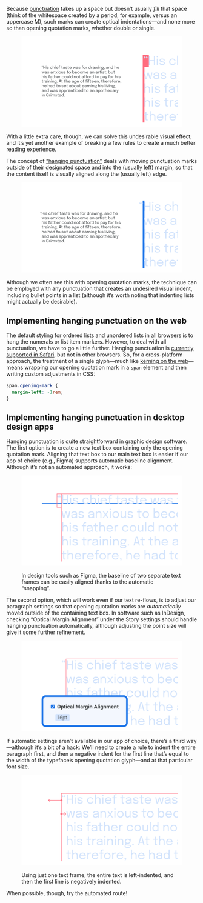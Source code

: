 
Because [punctuation](/lesson/exploring_punctuation) takes up a space but doesn’t usually *fill* that space (think of the whitespace created by a period, for example, versus an uppercase M), such marks can create optical indentations—and none more so than opening quotation marks, whether double or single.

<figure>

![On the left, a quotation using the default settings; on the right, a zoomed-in view, using blocks of color to highlight the indentation created by the opening quotation mark.](images/3.6.1.svg)

</figure>

With a little extra care, though, we can solve this undesirable visual effect; and it’s yet another example of breaking a few rules to create a much better reading experience.

The concept of [“hanging punctuation”](/glossary/hanging_punctuation) deals with moving punctuation marks outside of their designated space and into the (usually left) margin, so that the content itself is visually aligned along the (usually left) edge.

<figure>

![On the left, a quotation with the opening quotation mark moved outside of the text frame; on the right, a zoomed-in view, using blocks of color to highlight the better optical alignment without the quotation mark.](images/thumbnail.svg)

</figure>

Although we often see this with opening quotation marks, the technique can be employed with any punctuation that creates an undesired visual indent, including bullet points in a list (although it’s worth noting that indenting lists might actually be desirable).

## Implementing hanging punctuation on the web

The default styling for ordered lists and unordered lists in all browsers is to hang the numerals or list item markers. However, to deal with all punctuation, we have to go a little further. Hanging punctuation is [currently supported in Safari](https://caniuse.com/css-hanging-punctuation), but not in other browsers. So, for a cross-platform approach, the treatment of a single glyph—much like [kerning on the web](/lesson/manual_kerning_is_rarely_required)—means wrapping our opening quotation mark in a `span` element and then writing custom adjustments in CSS:

```css
span.opening-mark {
  margin-left: -1rem;
}
```

## Implementing hanging punctuation in desktop design apps

Hanging punctuation is quite straightforward in graphic design software. The first option is to create a new text box containing only the opening quotation mark. Aligning that text box to our main text box is easier if our app of choice (e.g., Figma) supports automatic baseline alignment. Although it’s not an automated approach, it works:

<figure>

![The same zoomed-in view from the previous illustration, this time highlighting the two text frames and the type’s baseline alignment.](images/3.6.3.svg)
<figcaption>In design tools such as Figma, the baseline of two separate text frames can be easily aligned thanks to the automatic “snapping”.</figcaption>

</figure>

The second option, which will work even if our text re-flows, is to adjust our paragraph settings so that opening quotation marks are *automatically* moved outside of the containing text box. In software such as InDesign, checking “Optical Margin Alignment” under the Story settings should handle hanging punctuation automatically, although adjusting the point size will give it some further refinement.

<figure>

![An approximation of the Optical Margin Alignment dialog in Adobe apps.](images/3.6.4.svg)

</figure>

If automatic settings aren’t available in our app of choice, there’s a third way—although it’s a bit of a hack: We’ll need to create a rule to indent the entire paragraph first, and then a negative indent for the first line that’s equal to the width of the typeface’s opening quotation glyph—and at that particular font size.

<figure>

![The same zoomed-in view from the previous illustration, but with just one text frame. using this method, the entire text is left-indented, and then the first line is negatively indented. Overlaid arrows highlight these settings.](images/3.6.5.svg)
<figcaption>Using just one text frame, the entire text is left-indented, and then the first line is negatively indented.</figcaption>

</figure>

When possible, though, try the automated route!
